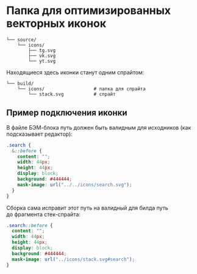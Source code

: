 # Папка для оптимизированных векторных иконок

```shell
└── source/
    └── icons/
        ├── tg.svg
        ├── vk.svg
        └── yt.svg
```

Находящиеся здесь иконки станут одним спрайтом:

```shell
└── build/
    └── icons/                  # папка для спрайта
        └── stack.svg           # спрайт
```

## Пример  подключения иконки

В файле БЭМ-блока путь должен быть валидным для исходников (как подсказывает редактор):

```scss
.search {
  &::before {
    content: "";
    width: 44px;
    height: 44px;
    display: block;
    background: #444444;
    mask-image: url("../../icons/search.svg");
  }
}
```

Сборка сама исправит этот путь на валидный для билда путь до фрагмента стек-спрайта:

```css
.search::before {
  content: "";
  width: 44px;
  height: 44px;
  display: block;
  background: #444444;
  mask-image: url("../icons/stack.svg#search");
}
```
